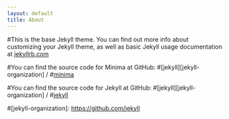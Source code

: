 ```yaml
---
layout: default
title: About
---
```




#This is the base Jekyll theme. You can find out more info about customizing your Jekyll theme, as well as basic Jekyll usage documentation at [jekyllrb.com](https://jekyllrb.com/)

#You can find the source code for Minima at GitHub:
#[jekyll][jekyll-organization] /
#[minima](https://github.com/jekyll/minima)

#You can find the source code for Jekyll at GitHub:
#[jekyll][jekyll-organization] /
#[jekyll](https://github.com/jekyll/jekyll)


#[jekyll-organization]: https://github.com/jekyll
